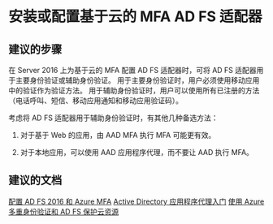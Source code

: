 <properties
  pageTitle="Cloud-based MFA/Installing or configuring cloud-based MFA AD FS adapter"
  description="安装或配置基于云的 MFA AD FS 适配器"
  service="microsoft.multifactorauthentication"
  resource=""
  authors="kgremban"
  selfHelpType="generic"
  supportTopicIds="32570991"
  productPesIds="14947"
  cloudEnvironments="public"
/>


# <a name="installing-or-configuring-cloud-based-mfa-ad-fs-adapter"></a>安装或配置基于云的 MFA AD FS 适配器

## <a name="recommended-steps"></a>**建议的步骤**

在 Server 2016 上为基于云的 MFA 配置 AD FS 适配器时，可将 AD FS 适配器用于主要身份验证或辅助身份验证。 用于主要身份验证时，用户必须使用移动应用中的验证作为验证方法。 用于辅助身份验证时，用户可以使用所有已注册的方法（电话呼叫、短信、移动应用通知和移动应用验证码）。

考虑将 AD FS 适配器用于辅助身份验证时，有其他几种备选方法：

1. 对于基于 Web 的应用，由 AAD MFA 执行 MFA 可能更有效。

2. 对于本地应用，可以使用 AAD 应用程序代理，而不要让 AAD 执行 MFA。 

## <a name="recommended-documents"></a>**建议的文档**

[配置 AD FS 2016 和 Azure MFA](https://technet.microsoft.com/windows-server-docs/identity/ad-fs/operations/configure-ad-fs-2016-and-azure-mfa) 
[Active Directory 应用程序代理入门](https://docs.microsoft.com/azure/active-directory/active-directory-application-proxy-get-started) 
[使用 Azure 多重身份验证和 AD FS 保护云资源](https://docs.microsoft.com/azure/multi-factor-authentication/multi-factor-authentication-get-started-adfs-cloud)
